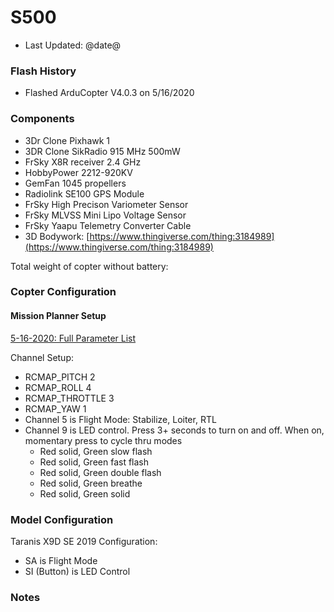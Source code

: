 
# S500

- Last Updated: @date@

### Flash History

- Flashed ArduCopter V4.0.3 on 5/16/2020

### Components

- 3Dr Clone Pixhawk 1 
- 3DR Clone SikRadio 915 MHz 500mW
- FrSky X8R receiver 2.4 GHz
- HobbyPower 2212-920KV
- GemFan 1045 propellers
- Radiolink SE100 GPS Module
- FrSky High Precison Variometer Sensor
- FrSky MLVSS Mini Lipo Voltage Sensor
- FrSky Yaapu Telemetry Converter Cable 
- 3D Bodywork: [https://www.thingiverse.com/thing:3184989](https://www.thingiverse.com/thing:3184989)

Total weight of copter without battery: 

### Copter Configuration

#### Mission Planner Setup

[5-16-2020: Full Parameter List](./s500-1-05-16-2020-12-46.param)

Channel Setup:
- RCMAP_PITCH	2
- RCMAP_ROLL	4
- RCMAP_THROTTLE	3
- RCMAP_YAW	1
- Channel 5 is Flight Mode: Stabilize, Loiter, RTL
- Channel 9 is LED control.  Press 3+ seconds to turn on and off.  When on, momentary press to cycle thru modes
  - Red solid, Green slow flash
  - Red solid, Green fast flash
  - Red solid, Green double flash
  - Red solid, Green breathe
  - Red solid, Green solid
 
### Model Configuration

Taranis X9D SE 2019 Configuration:
- SA is Flight Mode
- SI (Button) is LED Control

### Notes
